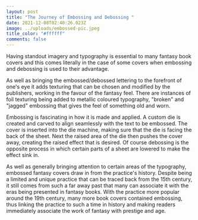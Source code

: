 ```yaml
---
layout: post
title: "The Journey of Embossing and Debossing "
date: 2021-12-08T02:40:26.023Z
image: ../uploads/embossed-pic.jpeg
title_color: "#ffffff"
comments: false
---
```

Having standout imagery and typography is essential to many fantasy book covers and this comes literally in the case of some covers when embossing and debossing is used to their advantage.

As well as bringing the embossed/debossed lettering to the forefront of one's eye it adds texturing that can be chosen and modified by the publishers, working in the favour of the fantasy feel. There are instances of foil texturing being added to metallic coloured typography, "broken" and "jagged" embossing that gives the feel of something old and worn. 

Embossing is fascinating in how it is made and applied. A custom die is created and carved to align seamlessly with the text to be embossed. The cover is inserted into the die machine, making sure that the die is facing the back of the sheet. Next the raised area of the die then pushes the cover away, creating the raised effect that is desired. Of course debossing is the opposite process in which certain parts of a sheet are lowered to make the effect sink in.

As well as generally bringing attention to certain areas of the typography, embossed fantasy covers draw in from the practice's history. Despite being a limited and unique practice that can be traced back from the 15th century, it still comes from such a far away past that many can associate it with the eras being presented in fantasy books. With the practice more popular around the 19th century, many more book covers contained embossing, thus linking the practice to such a time in history and making readers immediately associate the work of fantasy with prestige and age.